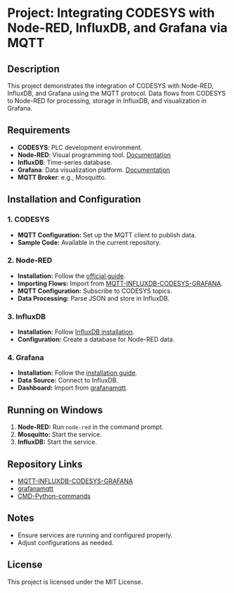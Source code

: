 # Project: Integrating CODESYS with Node-RED, InfluxDB, and Grafana via MQTT

## Description
This project demonstrates the integration of CODESYS with Node-RED, InfluxDB, and Grafana using the MQTT protocol. Data flows from CODESYS to Node-RED for processing, storage in InfluxDB, and visualization in Grafana.

## Requirements
- **CODESYS**: PLC development environment.
- **Node-RED**: Visual programming tool. [Documentation](https://nodered.org/docs/)
- **InfluxDB**: Time-series database.
- **Grafana**: Data visualization platform. [Documentation](https://grafana.com/docs/)
- **MQTT Broker**: e.g., Mosquitto.

## Installation and Configuration
### 1. CODESYS
- **MQTT Configuration:** Set up the MQTT client to publish data.
- **Sample Code:** Available in the current repository.

### 2. Node-RED
- **Installation:** Follow the [official guide](https://nodered.org/docs/getting-started/).
- **Importing Flows:** Import from [MQTT-INFLUXDB-CODESYS-GRAFANA](https://github.com/controlbytePL/MQTT-INFLUXDB-CODESYS-GRAFANA).
- **MQTT Configuration:** Subscribe to CODESYS topics.
- **Data Processing:** Parse JSON and store in InfluxDB.

### 3. InfluxDB
- **Installation:** Follow [InfluxDB installation](https://docs.influxdata.com/influxdb/v1.8/introduction/install/).
- **Configuration:** Create a database for Node-RED data.

### 4. Grafana
- **Installation:** Follow the [installation guide](https://grafana.com/docs/grafana/latest/installation/).
- **Data Source:** Connect to InfluxDB.
- **Dashboard:** Import from [grafanamqtt](https://github.com/controlbytePL/grafanamqtt).

## Running on Windows
1. **Node-RED:** Run `node-red` in the command prompt.
2. **Mosquitto:** Start the service.
3. **InfluxDB:** Start the service.

## Repository Links
- [MQTT-INFLUXDB-CODESYS-GRAFANA](https://github.com/controlbytePL/MQTT-INFLUXDB-CODESYS-GRAFANA)
- [grafanamqtt](https://github.com/controlbytePL/grafanamqtt)
- [CMD-Python-commands](https://github.com/controlbytePL/CMD-Python-commands)

## Notes
- Ensure services are running and configured properly.
- Adjust configurations as needed.

## License
This project is licensed under the MIT License.

